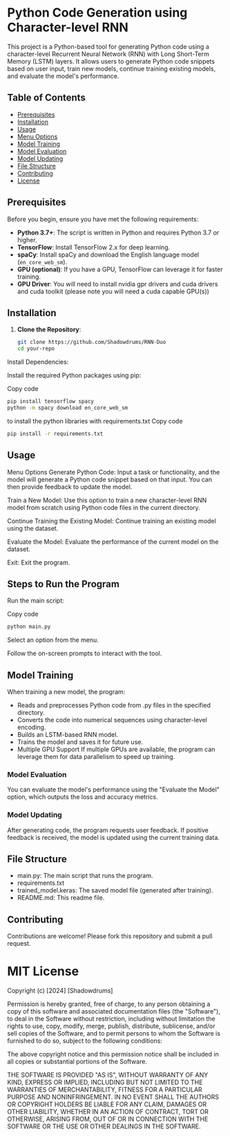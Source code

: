# Python Code Generation using Character-level RNN

This project is a Python-based tool for generating Python code using a character-level Recurrent Neural Network (RNN) with Long Short-Term Memory (LSTM) layers. It allows users to generate Python code snippets based on user input, train new models, continue training existing models, and evaluate the model's performance.

## Table of Contents

- [Prerequisites](#prerequisites)
- [Installation](#installation)
- [Usage](#usage) 
- [Menu Options](#menu-options)
- [Model Training](#model-training)
- [Model Evaluation](#model-evaluation)
- [Model Updating](#model-updating)
- [File Structure](#file-structure)
- [Contributing](#contributing)
- [License](#license)

## Prerequisites

Before you begin, ensure you have met the following requirements:

- **Python 3.7+**: The script is written in Python and requires Python 3.7 or higher.
- **TensorFlow**: Install TensorFlow 2.x for deep learning.
- **spaCy**: Install spaCy and download the English language model (`en_core_web_sm`).
- **GPU (optional)**: If you have a GPU, TensorFlow can leverage it for faster training.
- **GPU Driver**: You will need to install nvidia gpr drivers and cuda drivers and cuda toolkit
  (please note you will need a cuda capable GPU(s))

## Installation

1. **Clone the Repository**:

   ```bash
   git clone https://github.com/Shadowdrums/RNN-Duo
   cd your-repo
Install Dependencies:

Install the required Python packages using pip:

Copy code
```bash
pip install tensorflow spacy
python -m spacy download en_core_web_sm
```

to install the python libraries with requirements.txt
Copy code
```bash
pip install -r requirements.txt
```
## Usage
Menu Options
Generate Python Code: Input a task or functionality, and the model will generate a Python code snippet based on that input. You can then provide feedback to update the model.

Train a New Model: Use this option to train a new character-level RNN model from scratch using Python code files in the current directory.

Continue Training the Existing Model: Continue training an existing model using the dataset.

Evaluate the Model: Evaluate the performance of the current model on the dataset.

Exit: Exit the program.

## Steps to Run the Program
Run the main script:

Copy code
```bash
python main.py
```
Select an option from the menu.

Follow the on-screen prompts to interact with the tool.

## Model Training
When training a new model, the program:

- Reads and preprocesses Python code from .py files in the specified directory.
- Converts the code into numerical sequences using character-level encoding.
- Builds an LSTM-based RNN model.
- Trains the model and saves it for future use.
- Multiple GPU Support
If multiple GPUs are available, the program can leverage them for data parallelism to speed up training.

### Model Evaluation
You can evaluate the model's performance using the "Evaluate the Model" option, which outputs the loss and accuracy metrics.

### Model Updating
After generating code, the program requests user feedback. If positive feedback is received, the model is updated using the current training data.

## File Structure
- main.py: The main script that runs the program.
- requirements.txt
- trained_model.keras: The saved model file (generated after training).
- README.md: This readme file.
## Contributing
  Contributions are welcome! Please fork this repository and submit a pull request.

# MIT License

Copyright (c) [2024] [Shadowdrums]

Permission is hereby granted, free of charge, to any person obtaining a copy
of this software and associated documentation files (the "Software"), to deal
in the Software without restriction, including without limitation the rights
to use, copy, modify, merge, publish, distribute, sublicense, and/or sell
copies of the Software, and to permit persons to whom the Software is
furnished to do so, subject to the following conditions:

The above copyright notice and this permission notice shall be included in all
copies or substantial portions of the Software.

THE SOFTWARE IS PROVIDED "AS IS", WITHOUT WARRANTY OF ANY KIND, EXPRESS OR
IMPLIED, INCLUDING BUT NOT LIMITED TO THE WARRANTIES OF MERCHANTABILITY,
FITNESS FOR A PARTICULAR PURPOSE AND NONINFRINGEMENT. IN NO EVENT SHALL THE
AUTHORS OR COPYRIGHT HOLDERS BE LIABLE FOR ANY CLAIM, DAMAGES OR OTHER
LIABILITY, WHETHER IN AN ACTION OF CONTRACT, TORT OR OTHERWISE, ARISING FROM,
OUT OF OR IN CONNECTION WITH THE SOFTWARE OR THE USE OR OTHER DEALINGS IN THE
SOFTWARE.

